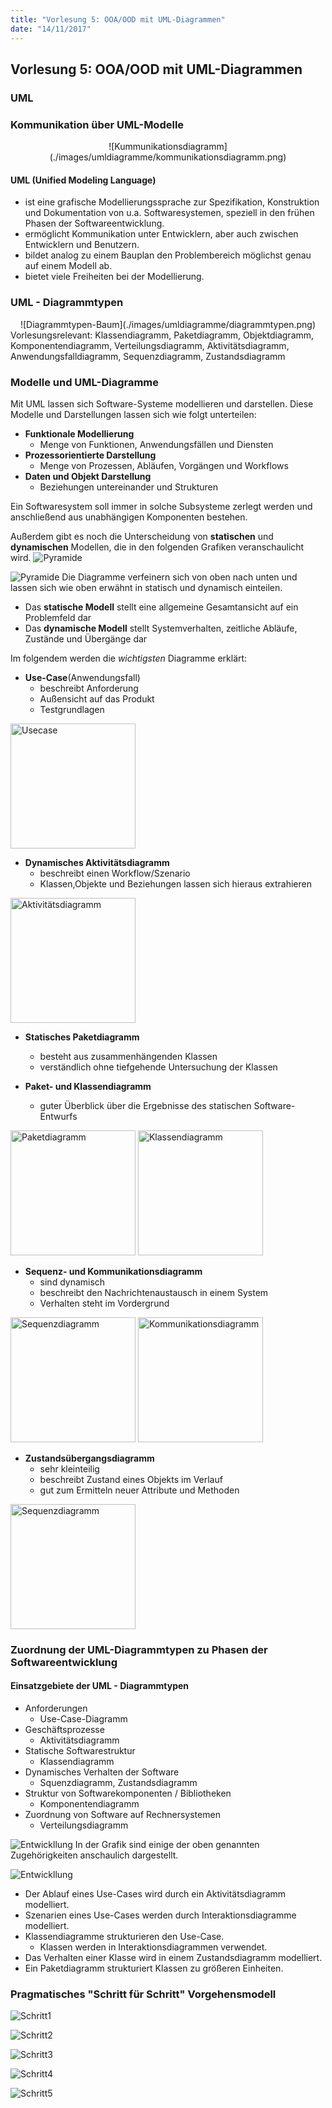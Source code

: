 ```yaml
---
title: "Vorlesung 5: OOA/OOD mit UML-Diagrammen"
date: "14/11/2017"
---
```


## Vorlesung 5: OOA/OOD mit UML-Diagrammen

### UML

### Kommunikation über UML-Modelle
<center>
![Kummunikationsdiagramm](./images/umldiagramme/kommunikationsdiagramm.png)
</center>

#### UML (Unified Modeling Language)
* ist eine grafische Modellierungssprache zur Spezifikation, Konstruktion und Dokumentation von u.a. Softwaresystemen, speziell in den frühen Phasen der Softwareentwicklung.
* ermöglicht Kommunikation unter Entwicklern, aber auch zwischen Entwicklern und Benutzern.
* bildet analog zu einem Bauplan den Problembereich möglichst genau auf einem Modell ab.
* bietet viele Freiheiten bei der Modellierung.

### UML - Diagrammtypen
<center>
![Diagrammtypen-Baum](./images/umldiagramme/diagrammtypen.png)
</center>
Vorlesungsrelevant: Klassendiagramm, Paketdiagramm, Objektdiagramm, Komponentendiagramm, Verteilungsdiagramm, Aktivitätsdiagramm, Anwendungsfalldiagramm, Sequenzdiagramm, Zustandsdiagramm

### Modelle und UML-Diagramme
Mit UML lassen sich Software-Systeme modellieren und darstellen. Diese Modelle und Darstellungen lassen sich wie folgt unterteilen:
* __Funktionale Modellierung__
	* Menge von Funktionen, Anwendungsfällen und Diensten
* __Prozessorientierte Darstellung__
	* Menge von Prozessen, Abläufen, Vorgängen und Workflows
* __Daten und Objekt Darstellung__
	* Beziehungen untereinander und Strukturen

Ein Softwaresystem soll immer in solche Subsysteme zerlegt werden und anschließend aus unabhängigen Komponenten bestehen.

Außerdem gibt es noch die Unterscheidung von __statischen__ und __dynamischen__ Modellen, die in den folgenden Grafiken veranschaulicht wird.
![Pyramide](images/Pyramide.png)

![Pyramide](images/Pyramide2.PNG)
Die Diagramme verfeinern sich von oben nach unten und lassen sich wie oben erwähnt in statisch und dynamisch einteilen.
* Das __statische Modell__ stellt eine allgemeine Gesamtansicht auf ein Problemfeld dar
* Das __dynamische Modell__ stellt Systemverhalten, zeitliche Abläufe, Zustände und Übergänge dar

Im folgendem werden die _wichtigsten_ Diagramme erklärt:
* __Use-Case__(Anwendungsfall)
	* beschreibt Anforderung
	* Außensicht auf das Produkt
	* Testgrundlagen
<img src="images/Usecase.png" alt="Usecase" width="200"/>

* __Dynamisches Aktivitätsdiagramm__
	* beschreibt einen Workflow/Szenario
	* Klassen,Objekte und Beziehungen lassen sich hieraus extrahieren
<img src="images/Aktivitätsdiagramm.png" alt="Aktivitätsdiagramm" width="200"/>

* __Statisches Paketdiagramm__
	* besteht aus zusammenhängenden Klassen
	* verständlich ohne tiefgehende Untersuchung der Klassen

* __Paket- und Klassendiagramm__
	* guter Überblick über die Ergebnisse des statischen Software-Entwurfs
<img src="images/Packetdiagramm.PNG" alt="Paketdiagramm" width="200"/>
<img src="images/Klassendiagramm.png" alt="Klassendiagramm" width="200"/>

* __Sequenz- und Kommunikationsdiagramm__
	* sind dynamisch
	* beschreibt den Nachrichtenaustausch in einem System
	* Verhalten steht im Vordergrund
<img src="images/Squenzdiagramm.png" alt="Sequenzdiagramm" width="200">
<img src="images/Kommunikationsdiagramm.png" alt="Kommunikationsdiagramm" width="200"/>

* __Zustandsübergangsdiagramm__
	* sehr kleinteilig
	* beschreibt Zustand eines Objekts im Verlauf
	* gut zum Ermitteln neuer Attribute und Methoden
<img src="images/Zustandsdiagramm.png" alt="Sequenzdiagramm" width="200"/>


### Zuordnung der UML-Diagrammtypen zu Phasen der Softwareentwicklung

#### Einsatzgebiete der UML - Diagrammtypen
* Anforderungen
    * Use-Case-Diagramm
* Geschäftsprozesse
    * Aktivitätsdiagramm
* Statische Softwarestruktur
    * Klassendiagramm
* Dynamisches Verhalten der Software
    * Squenzdiagramm, Zustandsdiagramm
* Struktur von Softwarekomponenten / Bibliotheken
    * Komponentendiagramm
* Zuordnung von Software auf Rechnersystemen
    * Verteilungsdiagramm

![Entwickllung](images/umldiagramme/diagrammeentwicklung.png)
In der Grafik sind einige der oben genannten Zugehörigkeiten anschaulich dargestellt.

![Entwickllung](images/umldiagramme/zusammenspiel.png)
* Der Ablauf eines Use-Cases wird durch ein Aktivitätsdiagramm modelliert.
* Szenarien eines Use-Cases werden durch Interaktionsdiagramme modelliert.
* Klassendiagramme strukturieren den Use-Case.
    * Klassen werden in Interaktionsdiagrammen verwendet.
* Das Verhalten einer Klasse wird in einem Zustandsdiagramm modelliert.
* Ein Paketdiagramm strukturiert Klassen zu größeren Einheiten.

### Pragmatisches "Schritt für Schritt" Vorgehensmodell

![Schritt1](images/umldiagramme/bild1.png)

![Schritt2](images/umldiagramme/bild2.png)

![Schritt3](images/umldiagramme/bild3.png)

![Schritt4](images/umldiagramme/bild4.png)

![Schritt5](images/umldiagramme/bild5.png)
